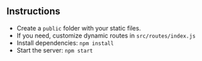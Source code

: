 ## Instructions

* Create a `public` folder with your static files.
* If you need, customize dynamic routes in `src/routes/index.js`
* Install dependencies: `npm install`
* Start the server: `npm start`
